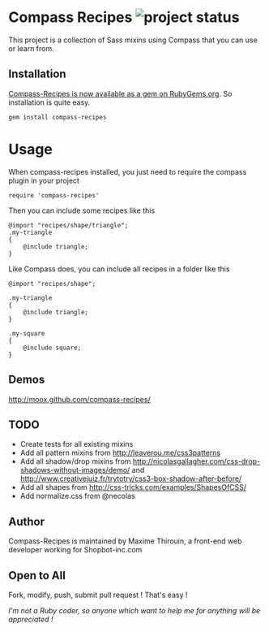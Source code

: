 # Compass Recipes ![project status](http://stillmaintained.com/MoOx/compass-recipes.png) #

This project is a collection of Sass mixins using Compass that you can use or learn from.

## Installation

[Compass-Recipes is now available as a gem on RubyGems.org](https://rubygems.org/gems/compass-recipes). So installation is quite easy.

    gem install compass-recipes

# Usage

When compass-recipes installed, you just need to require the compass plugin in your project

    require 'compass-recipes'

Then you can include some recipes like this

    @import "recipes/shape/triangle";
    .my-triangle
    {
        @include triangle;
    }

Like Compass does, you can include all recipes in a folder like this

    @import "recipes/shape";

    .my-triangle
    {
        @include triangle;
    }

    .my-square
    {
        @include square;
    }

## Demos

http://moox.github.com/compass-recipes/

## TODO
* Create tests for all existing mixins
* Add all pattern mixins from http://leaverou.me/css3patterns
* Add all shadow/drop mixins from http://nicolasgallagher.com/css-drop-shadows-without-images/demo/ and http://www.creativejuiz.fr/trytotry/css3-box-shadow-after-before/
* Add all shapes from http://css-tricks.com/examples/ShapesOfCSS/
* Add normalize.css from @necolas

## Author
 
Compass-Recipes is maintained by Maxime Thirouin, a front-end web developer working for Shopbot-inc.com

## Open to All
Fork, modify, push, submit pull request ! That's easy !

*I'm not a Ruby coder, so anyone which want to help me for anything will be appreciated !*